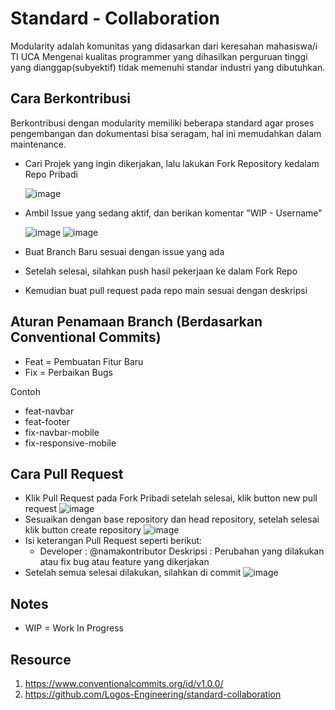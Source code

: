 # Standard - Collaboration

Modularity adalah komunitas yang didasarkan dari keresahan mahasiswa/i TI UCA Mengenai kualitas programmer yang dihasilkan perguruan tinggi yang dianggap(subyektif) tidak memenuhi standar industri yang dibutuhkan.

## Cara Berkontribusi

Berkontribusi dengan modularity memiliki beberapa standard agar proses pengembangan dan dokumentasi bisa seragam, hal ini memudahkan dalam maintenance.

- Cari Projek yang ingin dikerjakan, lalu lakukan Fork Repository kedalam Repo Pribadi

  ![image](https://user-images.githubusercontent.com/56821766/186122252-aec7ead3-4eb0-40bd-9470-490c4b1d53e1.png)
- Ambil Issue yang sedang aktif, dan berikan komentar "WIP - Username"

  ![image](https://user-images.githubusercontent.com/56821766/186123830-6fd81a6d-af50-4e6f-918f-1d319dec3dec.png)
  ![image](https://user-images.githubusercontent.com/56821766/186123869-0310e5c5-db2b-4e06-9a0a-9d706397a6d0.png)
- Buat Branch Baru sesuai dengan issue yang ada
- Setelah selesai, silahkan push hasil pekerjaan ke dalam Fork Repo
- Kemudian buat pull request pada repo main sesuai dengan deskripsi

## Aturan Penamaan Branch (Berdasarkan Conventional Commits)

- Feat = Pembuatan Fitur Baru
- Fix = Perbaikan Bugs

Contoh

- feat-navbar
- feat-footer
- fix-navbar-mobile
- fix-responsive-mobile

## Cara Pull Request

- Klik Pull Request pada Fork Pribadi setelah selesai, klik button new pull request
  ![image](https://user-images.githubusercontent.com/56821766/186129931-6146e7e7-eef4-4e02-baed-ce68ede1bf9e.png)
- Sesuaikan dengan base repository dan head repository, setelah selesai klik button create repository
  ![image](https://user-images.githubusercontent.com/56821766/186130276-44aa78be-6a50-492e-b1bb-f01b6a668ed5.png)
- Isi keterangan Pull Request seperti berikut:
  - Developer : @namakontributor Deskripsi : Perubahan yang dilakukan atau fix bug atau feature yang dikerjakan
- Setelah semua selesai dilakukan, silahkan di commit
  ![image](https://user-images.githubusercontent.com/56821766/186131108-2d70ab55-cd76-43fb-81b6-ffda0ba19f1c.png)

## Notes

- WIP = Work In Progress

## Resource

1. https://www.conventionalcommits.org/id/v1.0.0/
2. https://github.com/Logos-Engineering/standard-collaboration
